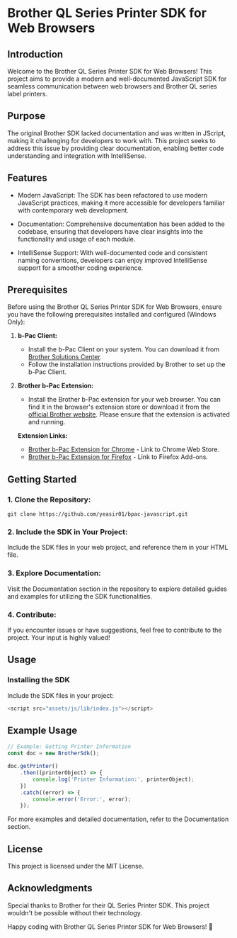 # Brother QL Series Printer SDK for Web Browsers

## Introduction
Welcome to the Brother QL Series Printer SDK for Web Browsers! This project aims to provide a modern and well-documented JavaScript SDK for seamless communication between web browsers and Brother QL series label printers.

## Purpose
The original Brother SDK lacked documentation and was written in JScript, making it challenging for developers to work with. This project seeks to address this issue by providing clear documentation, enabling better code understanding and integration with IntelliSense.

## Features

* Modern JavaScript: The SDK has been refactored to use modern JavaScript practices, making it more accessible for developers familiar with contemporary web development.

* Documentation: Comprehensive documentation has been added to the codebase, ensuring that developers have clear insights into the functionality and usage of each module.

* IntelliSense Support: With well-documented code and consistent naming conventions, developers can enjoy improved IntelliSense support for a smoother coding experience.

## Prerequisites

Before using the Brother QL Series Printer SDK for Web Browsers, ensure you have the following prerequisites installed and configured (Windows Only):

1. **b-Pac Client:**
   - Install the b-Pac Client on your system. You can download it from [Brother Solutions Center](https://support.brother.com/g/b/downloadtop.aspx?c=us&lang=en&prod=lpql810weus).
   - Follow the installation instructions provided by Brother to set up the b-Pac Client.

2. **Brother b-Pac Extension:**
   - Install the Brother b-Pac extension for your web browser. You can find it in the browser's extension store or download it from the [official Brother website](https://support.brother.com/g/s/es/dev/en/bpac/download/index.html?c=eu_ot&lang=en&navi=offall&comple=on&redirect=on#client). Please ensure that the extension is activated and running.

   **Extension Links:**
   - [Brother b-Pac Extension for Chrome](https://chromewebstore.google.com/detail/ilpghlfadkjifilabejhhijpfphfcfhb) - Link to Chrome Web Store.
   - [Brother b-Pac Extension for Firefox](https://qflow-badge.azurewebsites.net/badgetemplates/bpac.xpi) - Link to Firefox Add-ons.


## Getting Started
### 1. Clone the Repository:
```
git clone https://github.com/yeasir01/bpac-javascript.git
```
### 2. Include the SDK in Your Project:
Include the SDK files in your web project, and reference them in your HTML file.

### 3. Explore Documentation:
Visit the Documentation section in the repository to explore detailed guides and examples for utilizing the SDK functionalities.

### 4. Contribute:
If you encounter issues or have suggestions, feel free to contribute to the project. Your input is highly valued!

## Usage

### Installing the SDK
Include the SDK files in your project:
```js
<script src="assets/js/lib/index.js"></script>
```

## Example Usage
```js
// Example: Getting Printer Information
const doc = new BrotherSdk();

doc.getPrinter()
    .then((printerObject) => {
        console.log('Printer Information:', printerObject);
    })
    .catch((error) => {
        console.error('Error:', error);
    });
```
For more examples and detailed documentation, refer to the Documentation section.

## License
This project is licensed under the MIT License.

## Acknowledgments
Special thanks to Brother for their QL Series Printer SDK. This project wouldn't be possible without their technology.

Happy coding with Brother QL Series Printer SDK for Web Browsers! 🚀